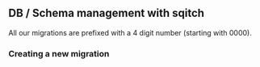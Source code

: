 ## DB / Schema management with sqitch

All our migrations are prefixed with a 4 digit number (starting with 0000).

### Creating a new migration
